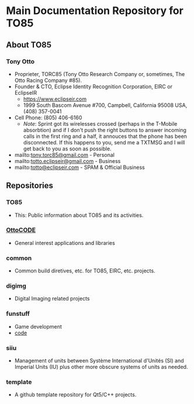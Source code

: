 # Main Documentation Repository for TO85

## About TO85

### Tony Otto
* Proprieter, TORC85 (Tony Otto Research Company or, sometimes, The Otto Racing Company #85).
* Founder & CTO, Eclipse Identity Recognition Corporation, EIRC or EclipseIR
  * https://www.eclipseir.com
  * 1999 South Bascom Avenue #700, Campbell, California 95008 USA, (408) 357-0041
* Cell Phone: (805) 406-6160 
  * _Note_: Sprint got its wirelesses crossed (perhaps in the T-Mobile absorbtion) and if I don't push the right buttons to answer incoming calls in the first ring and a half, it annouces that the phone has been disconnected. If this happens to you, send me a TXTMSG and I will get back to you as soon as possible.
* mailto:tony.torc85@gmail.com - Personal
* mailto:totto.eclipseir@gmail.com - Business
* mailto:totto@eclipseir.com - SPAM & Official Business

## Repositories

### TO85

* This: Public information about TO85 and its activities.

### [OttoCODE](https://github.com/TO85/OttoCODE)

* General interest applications and libraries

### common

* Common build diretives, etc. for TO85, EIRC, etc. projects.

### digimg

* Digital Imaging related projects

### funstuff

* Game development
* [code](https://github.com/TO85/funstuff)

### siiu

* Management of units between Système International d'Unités (SI) and Imperial Units (IU) plus other more obscure systems of units as needed.

### template

* A github template repository for Qt5/C++ projects.
